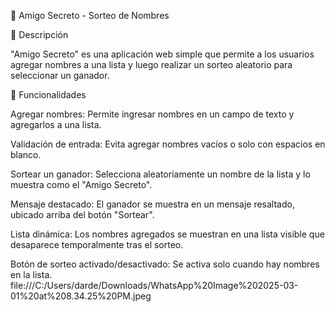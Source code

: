 🎉 Amigo Secreto - Sorteo de Nombres

📌 Descripción

"Amigo Secreto" es una aplicación web simple que permite a los usuarios agregar nombres a una lista y luego realizar un sorteo aleatorio para seleccionar un ganador.

🚀 Funcionalidades

Agregar nombres: Permite ingresar nombres en un campo de texto y agregarlos a una lista.

Validación de entrada: Evita agregar nombres vacíos o solo con espacios en blanco.

Sortear un ganador: Selecciona aleatoriamente un nombre de la lista y lo muestra como el "Amigo Secreto".

Mensaje destacado: El ganador se muestra en un mensaje resaltado, ubicado arriba del botón "Sortear".

Lista dinámica: Los nombres agregados se muestran en una lista visible que desaparece temporalmente tras el sorteo.

Botón de sorteo activado/desactivado: Se activa solo cuando hay nombres en la lista.
file:///C:/Users/darde/Downloads/WhatsApp%20Image%202025-03-01%20at%208.34.25%20PM.jpeg
